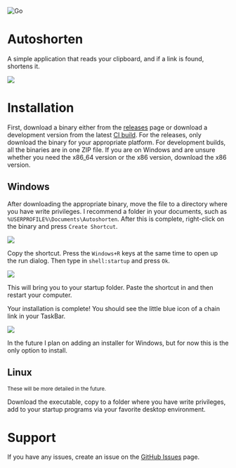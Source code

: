 ![Go](https://github.com/chand1012/autoshorten/workflows/Go/badge.svg?branch=master)

# Autoshorten

A simple application that reads your clipboard, and if a link is found, shortens it.

![](https://tinyurl.com/y2lhdp5l)

# Installation

First, download a binary either from the [releases](https://tinyurl.com/y438kjf3) page or download a development version from the latest [CI build](https://tinyurl.com/yypfhv78). For the releases, only download the binary for your appropriate platform. For development builds, all the binaries are in one ZIP file. If you are on Windows and are unsure whether you need the x86_64 version or the x86 version, download the x86 version.

## Windows

After downloading the appropriate binary, move the file to a directory where you have write privileges. I recommend a folder in your documents, such as `%USERPROFILE%\Documents\Autoshorten`. After this is complete, right-click on the binary and press `Create Shortcut`. 

![](https://tinyurl.com/yyapjkq3)

Copy the shortcut. Press the `Windows+R` keys at the same time to open up the run dialog. Then type in `shell:startup` and press `Ok`.

![](https://tinyurl.com/y63v3s7q)

This will bring you to your startup folder. Paste the shortcut in and then restart your computer.

Your installation is complete! You should see the little blue icon of a chain link in your TaskBar. 

![](https://tinyurl.com/y3yvrkbb)

In the future I plan on adding an installer for Windows, but for now this is the only option to install. 

## Linux

<sub> These will be more detailed in the future.</sub>

Download the executable, copy to a folder where you have write privileges, add to your startup programs via your favorite desktop environment.

# Support

If you have any issues, create an issue on the [GitHub Issues](https://tinyurl.com/yy74khym) page.